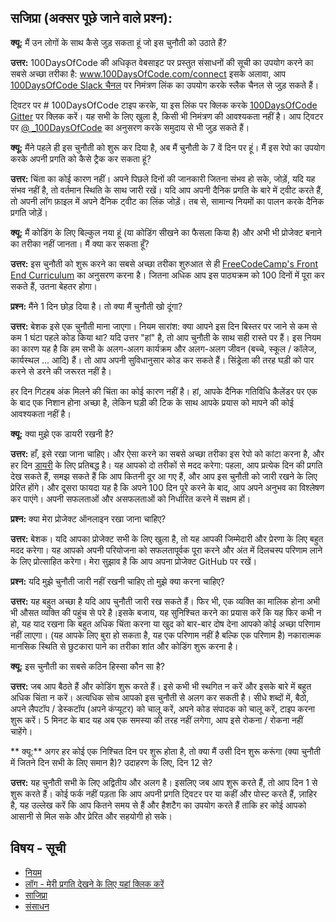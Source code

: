 
## सजिप्रा (अक्सर पूछे जाने वाले प्रश्न):
  
**क्यू:** मैं उन लोगों के साथ कैसे जुड़ सकता हूं जो इस चुनौती को उठाते हैं?

**उत्तर:** 100DaysOfCode की अधिकृत वेबसाइट पर प्रस्तुत संसाधनों की सूची का उपयोग करने का सबसे अच्छा तरीका है: www.100DaysOfCode.com/connect
  इसके अलावा, आप [100DaysOfCode Slack चैनल](https://join.slack.com/t/100xcode/shared_invite/zt-eivg7x1x-wgNPDh7ug_u4GcUwZNT8Zg) पर निमंत्रण लिंक का उपयोग करके स्लैक चैनल से जुड़ सकते हैं।
  
  ट्विटर पर # 100DaysOfCode टाइप करके, या इस लिंक पर क्लिक करके [100DaysOfCode Gitter](https://gitter.im/Kallaway/100DaysOfCode) पर क्लिक करें। यह सभी के लिए खुला है, किसी भी निमंत्रण की आवश्यकता नहीं है। आप ट्विटर पर [@ _100DaysOfCode](https://twitter.com/_100DaysOfCode) का अनुसरण करके समुदाय से भी जुड़ सकते हैं।
  
**क्यू:** मैंने पहले ही इस चुनौती को शुरू कर दिया है, अब मैं चुनौती के 7 वें दिन पर हूं। मैं इस रेपो का उपयोग करके अपनी प्रगति को कैसे ट्रैक कर सकता हूं?

**उत्तर:** चिंता का कोई कारण नहीं। अपने पिछले दिनों की जानकारी जितना संभव हो सके, जोड़ें, यदि यह संभव नहीं है, तो वर्तमान स्थिति के साथ जारी रखें। यदि आप अपनी दैनिक प्रगति के बारे में ट्वीट करते हैं, तो अपनी लॉग फ़ाइल में अपने दैनिक ट्वीट का लिंक जोड़ें। तब से, सामान्य नियमों का पालन करके दैनिक प्रगति जोड़ें।

**क्यू:** मैं कोडिंग के लिए बिल्कुल नया हूं (या कोडिंग सीखने का फैसला किया है) और अभी भी प्रोजेक्ट बनाने का तरीका नहीं जानता। मैं क्या कर सकता हूँ?

**उत्तर:** इस चुनौती को शुरू करने का सबसे अच्छा तरीका शुरुआत से ही [FreeCodeCamp's Front End Curriculum](https://www.freecodecamp.com/) का अनुसरण करना है। जितना अधिक आप इस पाठ्यक्रम को 100 दिनों में पूरा कर सकते हैं, उतना बेहतर होगा।

**प्रश्न:** मैंने 1 दिन छोड़ दिया है। तो क्या मैं चुनौती खो दूंगा?

**उत्तर:** बेशक इसे एक चुनौती माना जाएगा। नियम सारांश: क्या आपने इस दिन बिस्तर पर जाने से कम से कम 1 घंटा पहले कोड किया था? यदि उत्तर "हां" है, तो आप चुनौती के साथ सही रास्ते पर हैं।
  इस नियम का कारण यह है कि हम सभी के अलग-अलग कार्यक्रम और अलग-अलग जीवन (बच्चे, स्कूल / कॉलेज, कार्यस्थल ... आदि) हैं। तो आप अपनी सुविधानुसार कोड कर सकते हैं।
  सिंड्रेला की तरह घड़ी को पार करने से डरने की जरूरत नहीं है।
  
  हर दिन गिटहब अंक मिलने की चिंता का कोई कारण नहीं है। हां, आपके दैनिक गतिविधि कैलेंडर पर एक के बाद एक निशान होना अच्छा है, लेकिन घड़ी की टिक के साथ आपके प्रयास को मापने की कोई आवश्यकता नहीं है।

 **क्यू:** क्या मुझे एक डायरी रखनी है?
 
**उत्तर:** हाँ, इसे रखा जाना चाहिए। और ऐसा करने का सबसे अच्छा तरीका इस रेपो को कांटा करना है, और हर दिन [डायरी](log.md) के लिए प्रतिबद्ध है। यह आपको दो तरीकों से मदद करेगा: पहला, आप प्रत्येक दिन की प्रगति देख सकते हैं, समझ सकते हैं कि आप कितनी दूर आ गए हैं, और आप इस चुनौती को जारी रखने के लिए प्रेरित होंगे। और दूसरा फायदा यह है कि अपने 100 दिन पूरे करने के बाद, आप अपने अनुभव का विश्लेषण कर पाएंगे। अपनी सफलताओं और असफलताओं को निर्धारित करने में सक्षम हों।
 
**प्रश्न:** क्या मेरा प्रोजेक्ट ऑनलाइन रखा जाना चाहिए?

**उत्तर:** बेशक। यदि आपका प्रोजेक्ट सभी के लिए खुला है, तो यह आपकी जिम्मेदारी और प्रेरणा के लिए बहुत मदद करेगा। यह आपको अपनी परियोजना को सफलतापूर्वक पूरा करने और अंत में दिलचस्प परिणाम लाने के लिए प्रोत्साहित करेगा। मेरा सुझाव है कि आप अपना प्रोजेक्ट GitHub पर रखें।


**प्रश्न:** यदि मुझे चुनौती जारी नहीं रखनी चाहिए तो मुझे क्या करना चाहिए?

**उत्तर:** यह बहुत अच्छा है यदि आप चुनौती जारी रख सकते हैं। फिर भी, एक व्यक्ति का मालिक होना अभी भी औसत व्यक्ति की पहुंच से परे है।इसके बजाय, यह सुनिश्चित करने का प्रयास करें कि यह फिर कभी न हो, यह याद रखना कि बहुत अधिक चिंता करना या खुद को बार-बार दोष देना आपको कोई अच्छा परिणाम नहीं लाएगा। (यह आपके लिए बुरा हो सकता है, यह एक परिणाम नहीं है बल्कि एक परिणाम है)
नकारात्मक मानसिक स्थिति से छुटकारा पाने का तरीका शांत और कोडिंग शुरू करना है।


**क्यू:** इस चुनौती का सबसे कठिन हिस्सा कौन सा है?

**उत्तर:** जब आप बैठते हैं और कोडिंग शुरू करते हैं। इसे कभी भी स्थगित न करें और इसके बारे में बहुत अधिक चिंता न करें। अत्यधिक सोच आपको इस चुनौती से अलग कर सकती है। सीधे शब्दों में, बैठो, अपने लैपटॉप / डेस्कटॉप (अपने कंप्यूटर) को चालू करें, अपने कोड संपादक को चालू करें, टाइप करना शुरू करें। 5 मिनट के बाद यह अब एक समस्या की तरह नहीं लगेगा, आप इसे रोकना / रोकना नहीं चाहेंगे।


** क्यू:** अगर हर कोई एक निश्चित दिन पर शुरू होता है, तो क्या मैं उसी दिन शुरू करूंगा (क्या चुनौती में जितने दिन सभी के लिए समान है)? उदाहरण के लिए, दिन 12 से?

**उत्तर:** यह चुनौती सभी के लिए अद्वितीय और अलग है। इसलिए जब आप शुरू करते हैं, तो आप दिन 1 से शुरू करते हैं। कोई फर्क नहीं पड़ता कि आप अपनी प्रगति ट्विटर पर या कहीं और पोस्ट करते हैं, ज़ाहिर है, यह उल्लेख करें कि आप कितने समय से हैं और हैशटैग का उपयोग करते हैं ताकि हर कोई आपको आसानी से मिल सके और प्रेरित और सहयोगी हो सके।


## विषय - सूची
* [नियम](rules.md)
* [लॉग - मेरी प्रगति देखने के लिए यहां क्लिक करें](log.md)
* [साजिप्रा](FAQ.md)
* [संसाधन](Resources.md)
